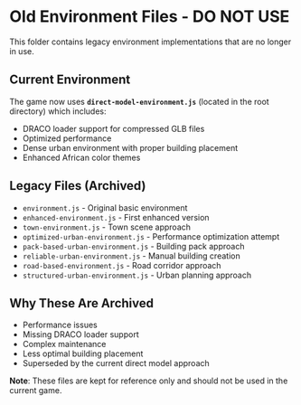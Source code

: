 # Old Environment Files - DO NOT USE

This folder contains legacy environment implementations that are no longer in use.

## Current Environment
The game now uses **`direct-model-environment.js`** (located in the root directory) which includes:
- DRACO loader support for compressed GLB files
- Optimized performance
- Dense urban environment with proper building placement
- Enhanced African color themes

## Legacy Files (Archived)
- `environment.js` - Original basic environment
- `enhanced-environment.js` - First enhanced version
- `town-environment.js` - Town scene approach
- `optimized-urban-environment.js` - Performance optimization attempt
- `pack-based-urban-environment.js` - Building pack approach
- `reliable-urban-environment.js` - Manual building creation
- `road-based-environment.js` - Road corridor approach
- `structured-urban-environment.js` - Urban planning approach

## Why These Are Archived
- Performance issues
- Missing DRACO loader support
- Complex maintenance
- Less optimal building placement
- Superseded by the current direct model approach

**Note**: These files are kept for reference only and should not be used in the current game.
